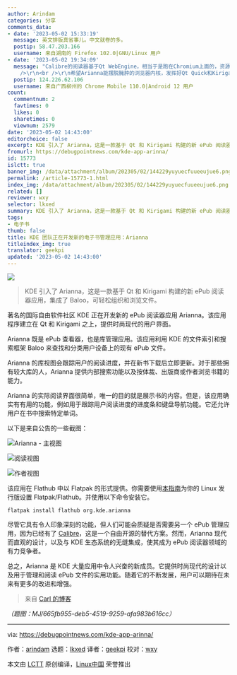 ```yaml
---
author: Arindam
categories: 分享
comments_data:
- date: '2023-05-02 15:33:19'
  message: 英文排版真省事儿。中文就卷的多。
  postip: 58.47.203.166
  username: 来自湖南的 Firefox 102.0|GNU/Linux 用户
- date: '2023-05-02 19:34:09'
  message: "Calibre的阅读器基于Qt WebEngine，相当于是跑在Chromium上面的，资源开销不容忽视。而且，阅读器的UI有一部分直接用Web实现，与原生界面有些割裂。幸运的是，Calibre优化做的足，阅读体验还挺流畅。<br
    />\r\n<br />\r\n希望Arianna能摆脱臃肿的浏览器内核，发挥好Qt Quick和Kirigami的实力，来个突破吧。"
  postip: 124.226.62.106
  username: 来自广西柳州的 Chrome Mobile 110.0|Android 12 用户
count:
  commentnum: 2
  favtimes: 0
  likes: 0
  sharetimes: 0
  viewnum: 2579
date: '2023-05-02 14:43:00'
editorchoice: false
excerpt: KDE 引入了 Arianna，这是一款基于 Qt 和 Kirigami 构建的新 ePub 阅读器应用，集成了 Baloo，可轻松组织和浏览文件。
fromurl: https://debugpointnews.com/kde-app-arinna/
id: 15773
islctt: true
banner_img: /data/attachment/album/202305/02/144229yuyuecfuueeujue6.png
permalink: /article-15773-1.html
index_img: /data/attachment/album/202305/02/144229yuyuecfuueeujue6.png.thumb.jpg
related: []
reviewer: wxy
selector: lkxed
summary: KDE 引入了 Arianna，这是一款基于 Qt 和 Kirigami 构建的新 ePub 阅读器应用，集成了 Baloo，可轻松组织和浏览文件。
tags:
- 电子书
thumb: false
title: KDE 团队正在开发新的电子书管理应用：Arianna
titleindex_img: true
translator: geekpi
updated: '2023-05-02 14:43:00'
---
```


![](/data/attachment/album/202305/02/144229yuyuecfuueeujue6.png)



> 
> KDE 引入了 Arianna，这是一款基于 Qt 和 Kirigami 构建的新 ePub 阅读器应用，集成了 Baloo，可轻松组织和浏览文件。
> 
> 
> 


著名的国际自由软件社区 KDE 正在开发新的 ePub 阅读器应用 Arianna。该应用程序建立在 Qt 和 Kirigami 之上，提供时尚现代的用户界面。


Arianna 既是 ePub 查看器，也是库管理应用。该应用利用 KDE 的文件索引和搜索框架 Baloo 来查找和分类用户设备上的现有 ePub 文件。


Arianna 的库视图会跟踪用户的阅读进度，并在新书下载后立即更新。对于那些拥有较大库的人，Arianna 提供内部搜索功能以及按体裁、出版商或作者浏览书籍的能力。


Arianna 的实际阅读界面很简单，唯一的目的就是展示书的内容。但是，该应用确实有有用的功能，例如用于跟踪用户阅读进度的进度条和键盘导航功能。它还允许用户在书中搜索特定单词。


以下是来自公告的一些截图：


![Arianna - 主视图](/data/attachment/album/202305/02/150035j3g06d161m9m9z1u.jpg)


![阅读视图](/data/attachment/album/202305/02/150043zh8l9dqhnttnede9.jpg)


![作者视图](/data/attachment/album/202305/02/150049z94i6jznyqijja6y.jpg)


该应用在 Flathub 中以 Flatpak 的形式提供。你需要使用[本指南](https://www.debugpoint.com/how-to-install-flatpak-apps-ubuntu-linux/)为你的 Linux 发行版设置 Flatpak/Flathub。并使用以下命令安装它。



```
flatpak install flathub org.kde.arianna

```

尽管它具有令人印象深刻的功能，但人们可能会质疑是否需要另一个 ePub 管理应用，因为已经有了 [Calibre](https://calibre-ebook.com/)，这是一个自由开源的替代方案。然而，Arianna 现代而直观的设计，以及与 KDE 生态系统的无缝集成，使其成为 ePub 阅读器领域的有力竞争者。


总之，Arianna 是 KDE 大量应用中令人兴奋的新成员。它提供时尚现代的设计以及用于管理和阅读 ePub 文件的实用功能。随着它的不断发展，用户可以期待在未来有更多的改进和增强。



> 
> 来自 [Carl 的博客](https://carlschwan.eu/2023/04/13/announcing-arianna-1.0/)
> 
> 
> 


*（题图：MJ/665fb955-deb5-4519-9259-afa983b616cc）*




---


via: <https://debugpointnews.com/kde-app-arinna/>


作者：[arindam](https://debugpointnews.com/author/dindex_imgubegmail-com/) 选题：[lkxed](https://github.com/lkxed/) 译者：[geekpi](https://github.com/geekpi) 校对：[wxy](https://github.com/wxy)


本文由 [LCTT](https://github.com/LCTT/TranslateProject) 原创编译，[Linux中国](https://linux.cn/) 荣誉推出